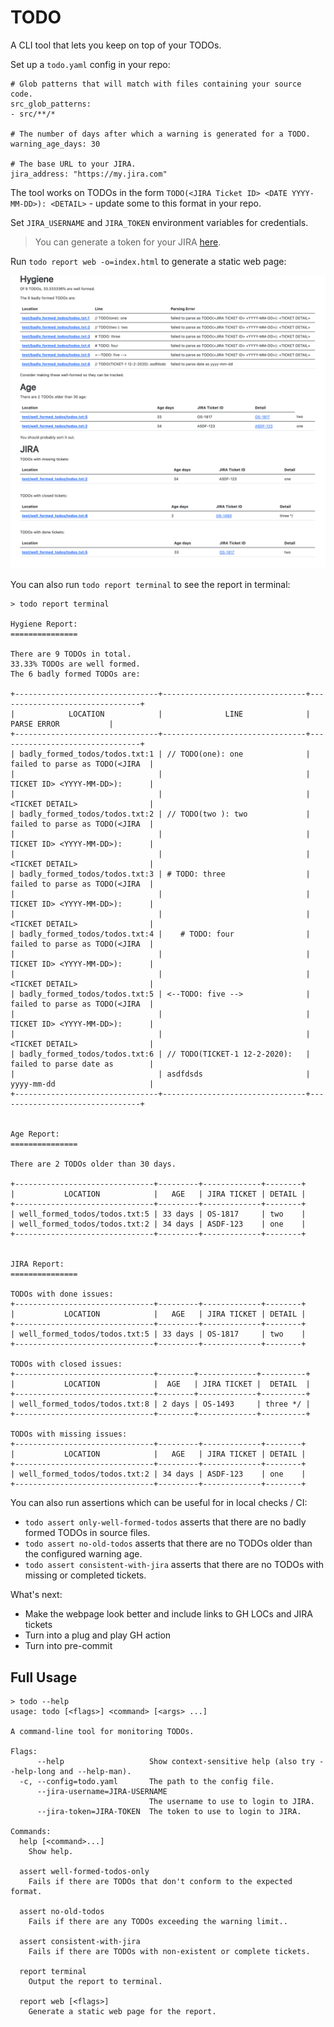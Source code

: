 # TODO

A CLI tool that lets you keep on top of your TODOs.

Set up a `todo.yaml` config in your repo:
```
# Glob patterns that will match with files containing your source code.
src_glob_patterns:
- src/**/*

# The number of days after which a warning is generated for a TODO.
warning_age_days: 30

# The base URL to your JIRA.
jira_address: "https://my.jira.com"
```

The tool works on TODOs in the form `TODO(<JIRA Ticket ID> <DATE YYYY-MM-DD>): <DETAIL>` - update some to this format in your repo.

Set `JIRA_USERNAME` and `JIRA_TOKEN` environment variables for credentials.

> You can generate a token for your JIRA [here](https://id.atlassian.com/manage/api-tokens).

Run `todo report web -o=index.html` to generate a static web page:

![Demo](images/demo.png "Demo")


You can also run `todo report terminal` to see the report in terminal:
```
> todo report terminal

Hygiene Report:
===============

There are 9 TODOs in total.
33.33% TODOs are well formed.
The 6 badly formed TODOs are:

+--------------------------------+--------------------------------+--------------------------------+
|            LOCATION            |              LINE              |          PARSE ERROR           |
+--------------------------------+--------------------------------+--------------------------------+
| badly_formed_todos/todos.txt:1 | // TODO(one): one              | failed to parse as TODO(<JIRA  |
|                                |                                | TICKET ID> <YYYY-MM-DD>):      |
|                                |                                | <TICKET DETAIL>                |
| badly_formed_todos/todos.txt:2 | // TODO(two ): two             | failed to parse as TODO(<JIRA  |
|                                |                                | TICKET ID> <YYYY-MM-DD>):      |
|                                |                                | <TICKET DETAIL>                |
| badly_formed_todos/todos.txt:3 | # TODO: three                  | failed to parse as TODO(<JIRA  |
|                                |                                | TICKET ID> <YYYY-MM-DD>):      |
|                                |                                | <TICKET DETAIL>                |
| badly_formed_todos/todos.txt:4 |    # TODO: four                | failed to parse as TODO(<JIRA  |
|                                |                                | TICKET ID> <YYYY-MM-DD>):      |
|                                |                                | <TICKET DETAIL>                |
| badly_formed_todos/todos.txt:5 | <--TODO: five -->              | failed to parse as TODO(<JIRA  |
|                                |                                | TICKET ID> <YYYY-MM-DD>):      |
|                                |                                | <TICKET DETAIL>                |
| badly_formed_todos/todos.txt:6 | // TODO(TICKET-1 12-2-2020):   | failed to parse date as        |
|                                | asdfdsds                       | yyyy-mm-dd                     |
+--------------------------------+--------------------------------+--------------------------------+


Age Report:
===============

There are 2 TODOs older than 30 days.

+-------------------------------+---------+-------------+--------+
|           LOCATION            |   AGE   | JIRA TICKET | DETAIL |
+-------------------------------+---------+-------------+--------+
| well_formed_todos/todos.txt:5 | 33 days | OS-1817     | two    |
| well_formed_todos/todos.txt:2 | 34 days | ASDF-123    | one    |
+-------------------------------+---------+-------------+--------+


JIRA Report:
===============

TODOs with done issues:
+-------------------------------+---------+-------------+--------+
|           LOCATION            |   AGE   | JIRA TICKET | DETAIL |
+-------------------------------+---------+-------------+--------+
| well_formed_todos/todos.txt:5 | 33 days | OS-1817     | two    |
+-------------------------------+---------+-------------+--------+

TODOs with closed issues:
+-------------------------------+--------+-------------+----------+
|           LOCATION            |  AGE   | JIRA TICKET |  DETAIL  |
+-------------------------------+--------+-------------+----------+
| well_formed_todos/todos.txt:8 | 2 days | OS-1493     | three */ |
+-------------------------------+--------+-------------+----------+

TODOs with missing issues:
+-------------------------------+---------+-------------+--------+
|           LOCATION            |   AGE   | JIRA TICKET | DETAIL |
+-------------------------------+---------+-------------+--------+
| well_formed_todos/todos.txt:2 | 34 days | ASDF-123    | one    |
+-------------------------------+---------+-------------+--------+
```

You can also run assertions which can be useful for in local checks / CI:
* `todo assert only-well-formed-todos` asserts that there are no badly formed TODOs in source files.
* `todo assert no-old-todos` asserts that there are no TODOs older than the configured warning age.
* `todo assert consistent-with-jira` asserts that there are no TODOs with missing or completed tickets.

What's next:
* Make the webpage look better and include links to GH LOCs and JIRA tickets
* Turn into a plug and play GH action
* Turn into pre-commit

## Full Usage

```
> todo --help
usage: todo [<flags>] <command> [<args> ...]

A command-line tool for monitoring TODOs.

Flags:
      --help                   Show context-sensitive help (also try --help-long and --help-man).
  -c, --config=todo.yaml       The path to the config file.
      --jira-username=JIRA-USERNAME  
                               The username to use to login to JIRA.
      --jira-token=JIRA-TOKEN  The token to use to login to JIRA.

Commands:
  help [<command>...]
    Show help.

  assert well-formed-todos-only
    Fails if there are TODOs that don't conform to the expected format.

  assert no-old-todos
    Fails if there are any TODOs exceeding the warning limit..

  assert consistent-with-jira
    Fails if there are TODOs with non-existent or complete tickets.

  report terminal
    Output the report to terminal.

  report web [<flags>]
    Generate a static web page for the report.
```
